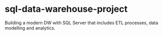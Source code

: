# sql-data-warehouse-project
Building a modern DW with SQL Server that includes ETL processes, data modelling and analytics.
